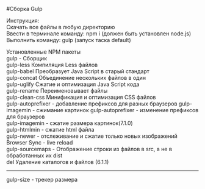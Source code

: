 #Сборка Gulp   

Инструкция:   
Скачать все файлы в любую директорию   
Ввести в терминале команду: npm i (должен быть установлен node.js)   
Выполнить команду: gulp (запуск таска default)   

Установленные NPM пакеты   
gulp - Сборщик   
gulp-less Компиляция Less файлов   
gulp-babel Преобразует Java Script в старый стандарт   
gulp-concat Объединение нескольких файлов в один   
gulp-uglify Сжатие и оптимизация Java Script кода   
gulp-rename Переименовывает файлы   
gulp-clean-css Минификация и оптимизация CSS файлов   
gulp-autoprefixer - добавление префиксов для разных браузеров
gulp-imagemin - сжимание картинок
gulp-autoprefixer - изменение префиксов для браузеров  
gulp-imagemin - сжатие размера картинок(7.1.0)  
gulp-htmlmin - сжатие html файла  
gulp-newer - отслеживание и сжатие только новых изображений
Browser Sync - live reload  
gulp-sourcemaps - Отображение строки из файлов в src, а не в обработанных их dist  
del Удаление каталогов и файлов (6.1.1)   


---------
gulp-size - трекер размера  
